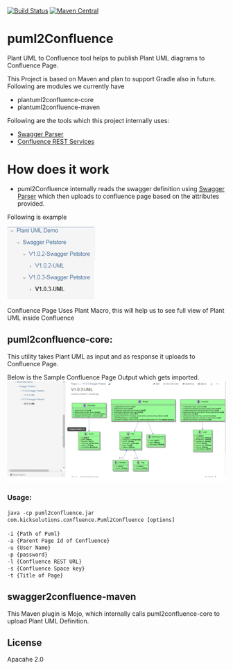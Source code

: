 [![Build Status](https://travis-ci.org/kicksolutions/puml2confluence.svg?branch=master)](https://travis-ci.org/kicksolutions/puml2confluence)
[![Maven Central](https://maven-badges.herokuapp.com/maven-central/io.swagger/swagger-codegen-project/badge.svg?style=plastic)](https://oss.sonatype.org/#nexus-search;gav~io.github.kicksolutions~puml-confluence-core~~~)

# puml2Confluence

Plant UML to Confluence tool helps to publish Plant UML diagrams to Confluence Page.

This Project is based on Maven and plan to support Gradle also in future.
Following are modules we currently have 

- plantuml2confluence-core
- plantuml2confluence-maven

Following are the tools which this project internally uses:

- [Swagger Parser]
- [Confluence REST Services]

# How does it work

- puml2Confluence internally reads the swagger definition using [Swagger Parser] which then uploads to confluence page
based on the attributes provided.

Following is example

![Swagger-Confluence-Root](examples/root.jpg)

Confluence Page Uses Plant Macro, this will help us to see full view of Plant UML inside Confluence

## puml2confluence-core: 

This utility takes Plant UML as input and as response it uploads to Confluence Page.

Below is the Sample Confluence Page Output which gets imported.
![PlantUML-Confluence-Upload-Sample](examples/swagger.jpg)

### Usage:

```
java -cp puml2confluence.jar com.kicksolutions.confluence.Puml2Confluence [options]

-i {Path of Puml}
-a {Parent Page Id of Confluence}
-u {User Name}
-p {password}
-l {Confluence REST URL}
-s {Confluence Space key}
-t {Title of Page}

```

## swagger2confluence-maven

This Maven plugin is Mojo, which internally calls puml2confluence-core to upload Plant UML Definition.


License
----

Apacahe 2.0

[Swagger]: <https://swagger.io/>
[Swagger Parser]: <https://github.com/swagger-api/swagger-parser>
[Confluence REST Services]: <https://developer.atlassian.com/confdev/confluence-server-rest-api/confluence-rest-api-examples>
